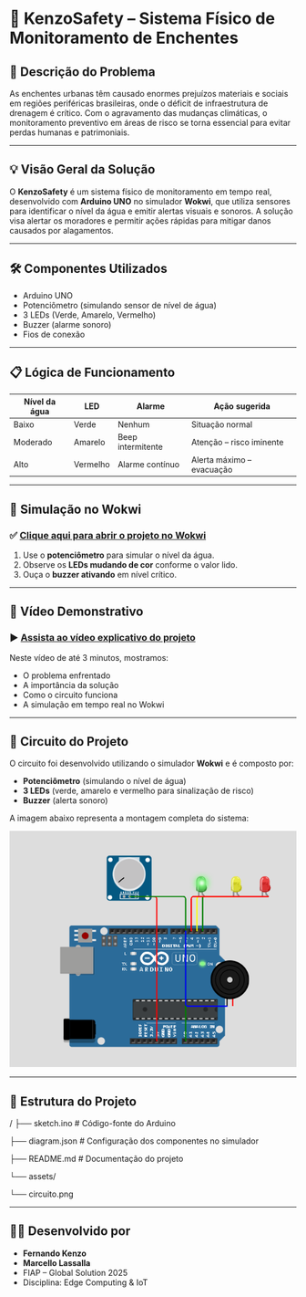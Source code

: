 # 🌊 KenzoSafety – Sistema Físico de Monitoramento de Enchentes

## 🚨 Descrição do Problema

As enchentes urbanas têm causado enormes prejuízos materiais e sociais em regiões periféricas brasileiras, onde o déficit de infraestrutura de drenagem é crítico. Com o agravamento das mudanças climáticas, o monitoramento preventivo em áreas de risco se torna essencial para evitar perdas humanas e patrimoniais.

---

## 💡 Visão Geral da Solução

O **KenzoSafety** é um sistema físico de monitoramento em tempo real, desenvolvido com **Arduino UNO** no simulador **Wokwi**, que utiliza sensores para identificar o nível da água e emitir alertas visuais e sonoros. A solução visa alertar os moradores e permitir ações rápidas para mitigar danos causados por alagamentos.

---

## 🛠️ Componentes Utilizados

- Arduino UNO
- Potenciômetro (simulando sensor de nível de água)
- 3 LEDs (Verde, Amarelo, Vermelho)
- Buzzer (alarme sonoro)
- Fios de conexão

---

## 📋 Lógica de Funcionamento

| Nível da água | LED      | Alarme            | Ação sugerida                |
|---------------|----------|-------------------|-------------------------------|
| Baixo         | Verde    | Nenhum            | Situação normal               |
| Moderado      | Amarelo  | Beep intermitente | Atenção – risco iminente      |
| Alto          | Vermelho | Alarme contínuo   | Alerta máximo – evacuação     |

---

## 🔁 Simulação no Wokwi

### ✅ [Clique aqui para abrir o projeto no Wokwi](https://wokwi.com/projects/432309563860231169)

1. Use o **potenciômetro** para simular o nível da água.
2. Observe os **LEDs mudando de cor** conforme o valor lido.
3. Ouça o **buzzer ativando** em nível crítico.

---

## 🎥 Vídeo Demonstrativo

### ▶️ [Assista ao vídeo explicativo do projeto](https://youtu.be/ghhzjrXil58)

Neste vídeo de até 3 minutos, mostramos:
- O problema enfrentado
- A importância da solução
- Como o circuito funciona
- A simulação em tempo real no Wokwi

---

## 🔧 Circuito do Projeto

O circuito foi desenvolvido utilizando o simulador **Wokwi** e é composto por:

- **Potenciômetro** (simulando o nível de água)
- **3 LEDs** (verde, amarelo e vermelho para sinalização de risco)
- **Buzzer** (alerta sonoro)

A imagem abaixo representa a montagem completa do sistema:

![Circuito do KenzoSafety](assets/circuito.png)

---

## 📁 Estrutura do Projeto

/
├── sketch.ino # Código-fonte do Arduino

├── diagram.json # Configuração dos componentes no simulador

├── README.md # Documentação do projeto

└── assets/

  └── circuito.png 


---

## 👨‍💻 Desenvolvido por

- **Fernando Kenzo**
- **Marcello Lassalla**  
- FIAP – Global Solution 2025  
- Disciplina: Edge Computing & IoT  
